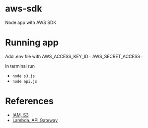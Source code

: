 # aws-sdk
Node app with AWS SDK

# Running app
Add .env file with 
AWS_ACCESS_KEY_ID=<key>
AWS_SECRET_ACCESS=<secret>

In terminal run
- `node s3.js`
- `node api.js`

# References
- [IAM, S3](https://youtu.be/qpuqp04DVf4?feature=shared)
- [Lambda, API Gateway](https://youtu.be/8iYZd3zYe-Q?feature=shared)